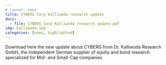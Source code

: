 ```yaml
---
# layout: news
title: CYBERG Corp Kalliwoda research update
docs:
  - file: CYBERG_Corp_Kalliwoda_research_update.pdf
img: kalliwoda.jpg
categories: [news, highlighted]
---
```


Download here the new update about CYBERG from Dr. Kalliwoda Research GmbH, the independent German supplier of equity and bond research specialized for Mid- and Small-Cap companies.
